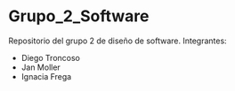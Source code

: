 # Grupo_2_Software
Repositorio del grupo 2 de diseño de software.
Integrantes:
- Diego Troncoso
- Jan Moller
- Ignacia Frega
